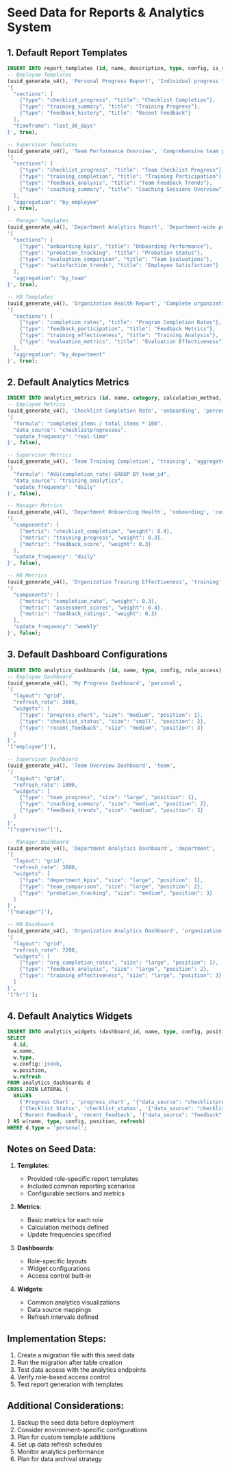 # Seed Data for Reports & Analytics System

## 1. Default Report Templates

```sql
INSERT INTO report_templates (id, name, description, type, config, is_system_template) VALUES
-- Employee Templates
(uuid_generate_v4(), 'Personal Progress Report', 'Individual progress tracking report', 'employee', 
'{
  "sections": [
    {"type": "checklist_progress", "title": "Checklist Completion"},
    {"type": "training_summary", "title": "Training Progress"},
    {"type": "feedback_history", "title": "Recent Feedback"}
  ],
  "timeframe": "last_30_days"
}', true),

-- Supervisor Templates
(uuid_generate_v4(), 'Team Performance Overview', 'Comprehensive team performance report', 'supervisor',
'{
  "sections": [
    {"type": "checklist_progress", "title": "Team Checklist Progress"},
    {"type": "training_completion", "title": "Training Participation"},
    {"type": "feedback_analysis", "title": "Team Feedback Trends"},
    {"type": "coaching_summary", "title": "Coaching Sessions Overview"}
  ],
  "aggregation": "by_employee"
}', true),

-- Manager Templates
(uuid_generate_v4(), 'Department Analytics Report', 'Department-wide performance metrics', 'manager',
'{
  "sections": [
    {"type": "onboarding_kpis", "title": "Onboarding Performance"},
    {"type": "probation_tracking", "title": "Probation Status"},
    {"type": "evaluation_comparison", "title": "Team Evaluations"},
    {"type": "satisfaction_trends", "title": "Employee Satisfaction"}
  ],
  "aggregation": "by_team"
}', true),

-- HR Templates
(uuid_generate_v4(), 'Organization Health Report', 'Complete organizational analytics', 'hr',
'{
  "sections": [
    {"type": "completion_rates", "title": "Program Completion Rates"},
    {"type": "feedback_participation", "title": "Feedback Metrics"},
    {"type": "training_effectiveness", "title": "Training Analysis"},
    {"type": "evaluation_metrics", "title": "Evaluation Effectiveness"}
  ],
  "aggregation": "by_department"
}', true);
```

## 2. Default Analytics Metrics

```sql
INSERT INTO analytics_metrics (id, name, category, calculation_method, config, is_custom) VALUES
-- Employee Metrics
(uuid_generate_v4(), 'Checklist Completion Rate', 'onboarding', 'percentage',
'{
  "formula": "completed_items / total_items * 100",
  "data_source": "checklistprogresses",
  "update_frequency": "real-time"
}', false),

-- Supervisor Metrics
(uuid_generate_v4(), 'Team Training Completion', 'training', 'aggregate',
'{
  "formula": "AVG(completion_rate) GROUP BY team_id",
  "data_source": "training_analytics",
  "update_frequency": "daily"
}', false),

-- Manager Metrics
(uuid_generate_v4(), 'Department Onboarding Health', 'onboarding', 'composite',
'{
  "components": [
    {"metric": "checklist_completion", "weight": 0.4},
    {"metric": "training_progress", "weight": 0.3},
    {"metric": "feedback_score", "weight": 0.3}
  ],
  "update_frequency": "daily"
}', false),

-- HR Metrics
(uuid_generate_v4(), 'Organization Training Effectiveness', 'training', 'composite',
'{
  "components": [
    {"metric": "completion_rate", "weight": 0.3},
    {"metric": "assessment_scores", "weight": 0.4},
    {"metric": "feedback_ratings", "weight": 0.3}
  ],
  "update_frequency": "weekly"
}', false);
```

## 3. Default Dashboard Configurations

```sql
INSERT INTO analytics_dashboards (id, name, type, config, role_access) VALUES
-- Employee Dashboard
(uuid_generate_v4(), 'My Progress Dashboard', 'personal',
'{
  "layout": "grid",
  "refresh_rate": 3600,
  "widgets": [
    {"type": "progress_chart", "size": "medium", "position": 1},
    {"type": "checklist_status", "size": "small", "position": 2},
    {"type": "recent_feedback", "size": "medium", "position": 3}
  ]
}',
'["employee"]'),

-- Supervisor Dashboard
(uuid_generate_v4(), 'Team Overview Dashboard', 'team',
'{
  "layout": "grid",
  "refresh_rate": 1800,
  "widgets": [
    {"type": "team_progress", "size": "large", "position": 1},
    {"type": "coaching_summary", "size": "medium", "position": 2},
    {"type": "feedback_trends", "size": "medium", "position": 3}
  ]
}',
'["supervisor"]'),

-- Manager Dashboard
(uuid_generate_v4(), 'Department Analytics Dashboard', 'department',
'{
  "layout": "grid",
  "refresh_rate": 3600,
  "widgets": [
    {"type": "department_kpis", "size": "large", "position": 1},
    {"type": "team_comparison", "size": "large", "position": 2},
    {"type": "probation_tracking", "size": "medium", "position": 3}
  ]
}',
'["manager"]'),

-- HR Dashboard
(uuid_generate_v4(), 'Organization Analytics Dashboard', 'organization',
'{
  "layout": "grid",
  "refresh_rate": 7200,
  "widgets": [
    {"type": "org_completion_rates", "size": "large", "position": 1},
    {"type": "feedback_analysis", "size": "large", "position": 2},
    {"type": "training_effectiveness", "size": "large", "position": 3}
  ]
}',
'["hr"]');
```

## 4. Default Analytics Widgets

```sql
INSERT INTO analytics_widgets (dashboard_id, name, type, config, position, refresh_interval)
SELECT 
  d.id,
  w.name,
  w.type,
  w.config::jsonb,
  w.position,
  w.refresh
FROM analytics_dashboards d
CROSS JOIN LATERAL (
  VALUES 
    ('Progress Chart', 'progress_chart', '{"data_source": "checklistprogresses", "chart_type": "line"}', 1, 3600),
    ('Checklist Status', 'checklist_status', '{"data_source": "checklistitems", "display": "percentage"}', 2, 1800),
    ('Recent Feedback', 'recent_feedback', '{"data_source": "feedback", "limit": 5}', 3, 1800)
) AS w(name, type, config, position, refresh)
WHERE d.type = 'personal';
```

## Notes on Seed Data:

1. **Templates**:
   - Provided role-specific report templates
   - Included common reporting scenarios
   - Configurable sections and metrics

2. **Metrics**:
   - Basic metrics for each role
   - Calculation methods defined
   - Update frequencies specified

3. **Dashboards**:
   - Role-specific layouts
   - Widget configurations
   - Access control built-in

4. **Widgets**:
   - Common analytics visualizations
   - Data source mappings
   - Refresh intervals defined

## Implementation Steps:

1. Create a migration file with this seed data
2. Run the migration after table creation
3. Test data access with the analytics endpoints
4. Verify role-based access control
5. Test report generation with templates

## Additional Considerations:

1. Backup the seed data before deployment
2. Consider environment-specific configurations
3. Plan for custom template additions
4. Set up data refresh schedules
5. Monitor analytics performance
6. Plan for data archival strategy 